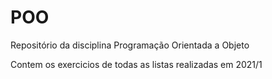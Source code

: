 # POO
Repositório da disciplina Programação Orientada a Objeto

Contem os exercicios de todas as listas realizadas em 2021/1
